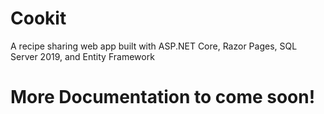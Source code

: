 # Cookit
A recipe sharing web app built with ASP.NET Core, Razor Pages, SQL Server 2019, and Entity Framework

# More Documentation to come soon!
